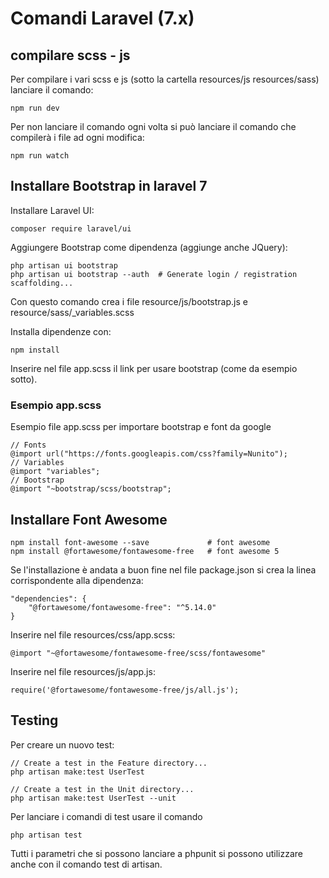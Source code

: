 # Comandi Laravel (7.x)

## compilare scss - js 
Per compilare i vari scss e js (sotto la cartella resources/js resources/sass)  lanciare il comando:
``` 
npm run dev
``` 
Per non lanciare il comando ogni volta si può lanciare il comando che compilerà i file ad ogni modifica:
``` 
npm run watch
``` 

## Installare Bootstrap in laravel 7
Installare Laravel UI:
``` 
composer require laravel/ui
``` 

Aggiungere Bootstrap come dipendenza (aggiunge anche JQuery):
``` 
php artisan ui bootstrap 
php artisan ui bootstrap --auth  # Generate login / registration scaffolding...
``` 
Con questo comando crea i file resource/js/bootstrap.js e resource/sass/_variables.scss

Installa dipendenze con:
``` 
npm install 
``` 
Inserire nel file app.scss il link per usare bootstrap (come da esempio sotto).

### Esempio app.scss
Esempio file app.scss per importare bootstrap e font da google
``` 
// Fonts
@import url("https://fonts.googleapis.com/css?family=Nunito");
// Variables
@import "variables";
// Bootstrap
@import "~bootstrap/scss/bootstrap";
``` 

## Installare Font Awesome
``` 
npm install font-awesome --save             # font awesome
npm install @fortawesome/fontawesome-free   # font awesome 5 
``` 

Se l'installazione è andata a buon fine nel file package.json si crea la linea corrispondente alla dipendenza:
``` 
"dependencies": {
    "@fortawesome/fontawesome-free": "^5.14.0"
}
``` 

Inserire nel file resources/css/app.scss:
``` 
@import "~@fortawesome/fontawesome-free/scss/fontawesome"
``` 

Inserire nel file resources/js/app.js:
``` 
require('@fortawesome/fontawesome-free/js/all.js');
``` 


## Testing
Per creare un nuovo test:
``` 
// Create a test in the Feature directory...
php artisan make:test UserTest

// Create a test in the Unit directory...
php artisan make:test UserTest --unit
``` 

Per lanciare i comandi di test usare il comando 
``` 
php artisan test
``` 
Tutti i parametri che si possono lanciare a phpunit si possono utilizzare anche con il comando test di artisan.